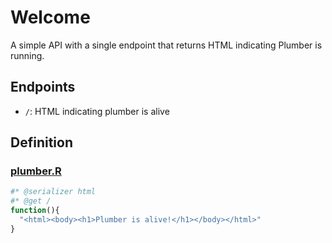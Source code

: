 
<!-- README.md is generated from README.Rmd. Please edit that file -->

# Welcome

A simple API with a single endpoint that returns HTML indicating Plumber
is running.

## Endpoints

-   `/`: HTML indicating plumber is alive

## Definition

### [plumber.R](plumber.R)

``` r
#* @serializer html
#* @get /
function(){
  "<html><body><h1>Plumber is alive!</h1></body></html>"
}
```
